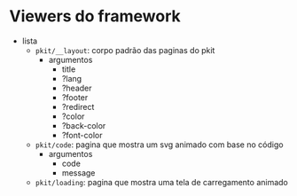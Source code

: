 # Viewers do framework

- lista
  - `pkit/__layout`: corpo padrão das paginas do pkit
    - argumentos
      - title
      - ?lang
      - ?header
      - ?footer
      - ?redirect
      - ?color
      - ?back-color
      - ?font-color
  - `pkit/code`: pagina que mostra um svg animado com base no código
    - argumentos
      - code
      - message
  - `pkit/loading`: pagina que mostra uma tela de carregamento animado
